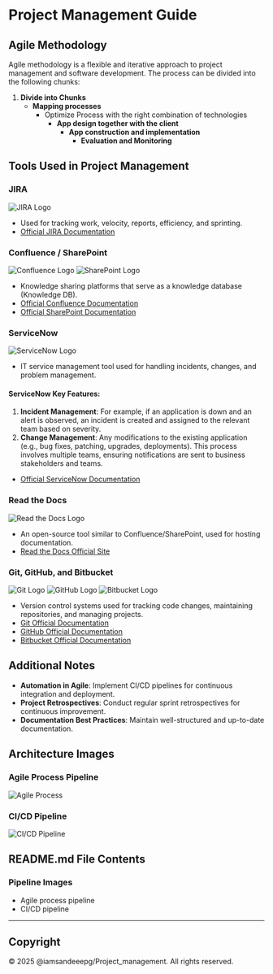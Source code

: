 # Project Management Guide

## Agile Methodology

Agile methodology is a flexible and iterative approach to project management and software development. The process can be divided into the following chunks:

1. **Divide into Chunks**
   - **Mapping processes**
     - Optimize Process with the right combination of technologies
       - **App design together with the client**
         - **App construction and implementation**
           - **Evaluation and Monitoring**

## Tools Used in Project Management

### JIRA
![JIRA Logo](https://upload.wikimedia.org/wikipedia/en/3/3c/Jira_Logo.svg)
- Used for tracking work, velocity, reports, efficiency, and sprinting.
- [Official JIRA Documentation](https://www.atlassian.com/software/jira)

### Confluence / SharePoint
![Confluence Logo](https://upload.wikimedia.org/wikipedia/en/4/48/Confluence_logo.svg)
![SharePoint Logo](https://upload.wikimedia.org/wikipedia/commons/2/29/Microsoft_Office_SharePoint_%282019%E2%80%93present%29.svg)
- Knowledge sharing platforms that serve as a knowledge database (Knowledge DB).
- [Official Confluence Documentation](https://www.atlassian.com/software/confluence)
- [Official SharePoint Documentation](https://learn.microsoft.com/en-us/sharepoint/sharepoint-online)

### ServiceNow
![ServiceNow Logo](https://upload.wikimedia.org/wikipedia/commons/3/36/ServiceNow_logo.svg)
- IT service management tool used for handling incidents, changes, and problem management.

#### ServiceNow Key Features:
1. **Incident Management**: For example, if an application is down and an alert is observed, an incident is created and assigned to the relevant team based on severity.
2. **Change Management**: Any modifications to the existing application (e.g., bug fixes, patching, upgrades, deployments). This process involves multiple teams, ensuring notifications are sent to business stakeholders and teams.

- [Official ServiceNow Documentation](https://docs.servicenow.com/)

### Read the Docs
![Read the Docs Logo](https://upload.wikimedia.org/wikipedia/commons/6/61/Read_the_Docs_logo.svg)
- An open-source tool similar to Confluence/SharePoint, used for hosting documentation.
- [Read the Docs Official Site](https://readthedocs.org/)

### Git, GitHub, and Bitbucket
![Git Logo](https://upload.wikimedia.org/wikipedia/commons/3/3f/Git_icon.svg)
![GitHub Logo](https://upload.wikimedia.org/wikipedia/commons/9/91/Octicons-mark-github.svg)
![Bitbucket Logo](https://upload.wikimedia.org/wikipedia/en/3/39/Bitbucket_Logo.png)
- Version control systems used for tracking code changes, maintaining repositories, and managing projects.
- [Git Official Documentation](https://git-scm.com/doc)
- [GitHub Official Documentation](https://docs.github.com/en)
- [Bitbucket Official Documentation](https://bitbucket.org/product)

## Additional Notes
- **Automation in Agile**: Implement CI/CD pipelines for continuous integration and deployment.
- **Project Retrospectives**: Conduct regular sprint retrospectives for continuous improvement.
- **Documentation Best Practices**: Maintain well-structured and up-to-date documentation.

## Architecture Images

### Agile Process Pipeline
![Agile Process](https://upload.wikimedia.org/wikipedia/commons/4/43/Agile_Process.svg)

### CI/CD Pipeline
![CI/CD Pipeline](https://upload.wikimedia.org/wikipedia/commons/b/b5/CI-CD-Pipeline.svg)

## README.md File Contents

### Pipeline Images
- Agile process pipeline
- CI/CD pipeline

---

## Copyright
© 2025 @iamsandeeepg/Project_management. All rights reserved.
